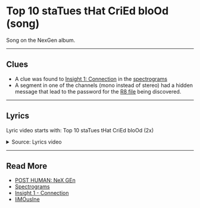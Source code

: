 # Top 10 staTues tHat CriEd bloOd (song)

Song on the NexGen album. 

***

## Clues

- A clue was found to [Insight 1: Connection](../lore/insight1-connection) in the 
[spectrograms](spectrograms)
- A segment in one of the channels (mono instead of stereo) had a hidden message that lead to 
the password for the [R8 file](../files/r8) being discovered.

***

## Lyrics

Lyric video starts with: Top 10 staTues tHat CriEd bloOd (2x)
<details class="lyrics">
<summary>Source: Lyrics video</summary>

> I guesS tHat somE of us Are jUst boRN wiTh trAgedy IN our bloOd, It’s Just basIC cHemistry
> Or MAybe all these opeN wounds Is how the LiGht gets into yoU
> Cos I’m sTaRting to reAlIse
> No onE’s goNna coMe and REscue mE,
> I’m droWning in mY sleEp,
> The scaRs have goT too deep
> And no amount of loVe couLd Set yoU fRee
> The fIght’s INSIDe I’ll take myself to hell and bacK
> TonIgHt we go to WaR
> 
> (Unicursal Hexagram Symbol)
> 
> Someone put A guN StrAight to our hearTs And paiNt tHe waLLs WiTh our loVe
> There’s A worLd of hurt In uS and maybe oNce we spill our guts We can stITcH ourselvEs baCk up
> YeAh I’m startiNg to reAliSe
> No one’s gonNa coME and ResCUe mE
> I’m dRowniNg in my sLEEp
> The scarS hAve goT too deEP
> And no amoUNt of lOve couLd SeT yoU FRee
> The figHt’s insiDe I’ll taKe myseLf to hell and bAck
> TonighT we go To war
> 
> (Church of Genxsis Symbol)
>
> Cos i kNow That yoU’rE loW
> But once yoU hit tHe boTTom at leaSt therE’s nowheRe to gO buT up
> Yeah i knoW ThAt you’rE LOw
> But once you hiT tHe bOttom At leaSt therE’s nowheRe to gO buT up
>
> (Church of Genxsis Symbol)
>
> YEAh The hardesT thiNg yoU’ll ever know
> 
> (Unicursal Hexagram Coin)
>
> Is tHere’S no love lIKe yOur oWN
> No theRe’s no lovE liKE yoUr own
> No one’s gonnA comE And ReSCuE me
> I’m dRowniNg iN my sLeeP
> The scaRs havE got tOO deep
> And no amounT of loVE could SeT you fRee
> THe fight’s insiDe i’ll taKe mySELf to heLL and back
> No oNe’s gonnA cOMe and rescuE mE
> I’m DrownING In my sleEp
> The scaRs hAve goT too deep
> And no amount oF love coULd SEt yOU fReE
> The figHT’s inside I’ll take myselF to hell anD BAck
> TonigHt we go to wAr

</details>

***

## Read More

- [POST HUMAN: NeX GEn](ph-nex-gen)
- [Spectrograms](spectrograms)
- [Insight 1 - Connection](../lore/insight1-connection)
- [liMOusIne](song-limousine)